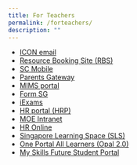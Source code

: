 ```yaml
---
title: For Teachers
permalink: /forteachers/
description: ""
---
```

<ul>
	<li><a href="https://workspace.google.com/dashboard">ICON email</a></li>
	<li><a href="https://rbs.avero-tech.com/">Resource Booking Site (RBS)</a></li>
	<li><a href="https://scmobile.moe.edu.sg/">SC Mobile</a></li>
	<li><a href="https://pg.moe.edu.sg/">Parents Gateway</a></li>
	<li><a href="https://idp.mims.moe.gov.sg/nidp/saml2/sso">MIMS portal</a></li>
	<li><a href="https://form.gov.sg/">Form SG</a></li>
	<li><a href="https://iexams.seab.gov.sg/sso/login?service=https%3A%2F%2Fiexams.seab.gov.sg%2Fsso%2Foauth2.0%2FcallbackAuthorize%3Fclient_id%3Diexams2-prod%26redirect_uri%3Dhttps%253A%252F%252Fiexams.seab.gov.sg%252Fiexams2%252Flogin%252Foauth2%252Fcode%252Fiexams2-prod%26response_type%3Dcode%26client_name%3DCasOAuthClient6H9rKc0k6olAhk0_EASuyo/edit">iExams</a></li>
	<li><a href="https://www.hrp.gov.sg/">HR portal (HRP)</a></li>
	<li><a href="https://intranet.moe.gov.sg/">MOE Intranet</a></li>
	<li><a href="https://intranet.moe.gov.sg/hronline/Pages/Home.aspx">HR Online</a></li>
	<li><a href="https://vle.learning.moe.edu.sg/">Singapore Learning Space (SLS)</a></li>
	<li><a href="https://idm.opal2.moe.edu.sg/account/login?returnUrl=%2Fconnect%2Fauthorize%2Fcallback%3Fresponse_type%3Dcode%26client_id%3DOpal2WebApp%26state%3Dwtj-_CyyRG56gdMwdaPHb-4Lhn1zWvpaLEd4VOtk39q1Y%26redirect_uri%3Dhttps%253A%252F%252Fwww.opal2.moe.edu.sg%252Fapp%252Findex.html%26scope%3Droles%2520profile%2520cxprofile%2520openid%2520cxDomainInternalApi%26code_challenge%3DAp7aqdvY63VSY-e6Dv0sqTel8CnraTPUGeY4fHBR46o%26code_challenge_method%3DS256%26nonce%3Dwtj-_CyyRG56gdMwdaPHb-4Lhn1zWvpaLEd4VOtk39q1Y">One Portal All Learners (Opal 2.0)</a></li>
	<li><a href="https://www.myskillsfuture.gov.sg/content/student/en/primary.html">My Skills Future Student Portal</a></li>
</ul>